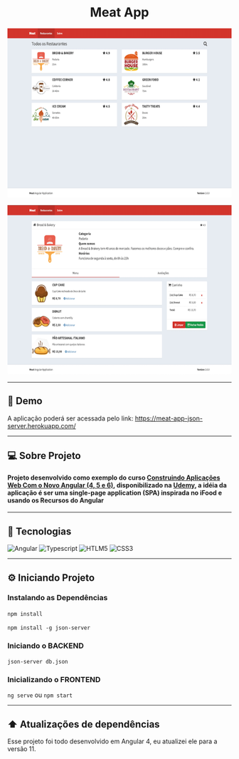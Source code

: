 <h1
  align="center"
>
  Meat App
</h1>

<p align="center">
  <img width="695" height="380" src="https://raw.githubusercontent.com/douglaswmartins/meat-app/master/.github/1.png" alt="Imagem lista de restaurantes">
</p>

<p align="center">
  <img width="695" height="380" src="https://raw.githubusercontent.com/douglaswmartins/meat-app/master/.github/2.png" alt="Imagem detalhe do restaurante">
</p>

---

## :iphone: Demo

A aplicação poderá ser acessada pelo link: https://meat-app-json-server.herokuapp.com/

---

## :computer: Sobre Projeto

#### Projeto desenvolvido como exemplo do curso [Construindo Aplicações Web Com o Novo Angular (4, 5 e 6)](https://www.udemy.com/course/angular-pt/), disponibilizado na [Udemy](https://www.udemy.com/), a idéia da aplicação é ser uma single-page application (SPA) inspirada no iFood e usando os Recursos do Angular

---

## :rocket: Tecnologias

![Angular](https://img.shields.io/badge/angular%20-%23DD0031.svg?&style=for-the-badge&logo=angular&logoColor=white)
![Typescript](https://img.shields.io/badge/typescript%20-%23007ACC.svg?&style=for-the-badge&logo=typescript&logoColor=white)
![HTLM5](https://img.shields.io/badge/html5%20-%23E34F26.svg?&style=for-the-badge&logo=html5&logoColor=white)
![CSS3](https://img.shields.io/badge/css3%20-%231572B6.svg?&style=for-the-badge&logo=css3&logoColor=white)

---

## :gear: Iniciando Projeto

### Instalando as Dependências

`npm install`

`npm install -g json-server`

### Iniciando o BACKEND

`json-server db.json`

### Inicializando o FRONTEND

`ng serve` ou `npm start`

---

## :arrow_up: Atualizações de dependências

Esse projeto foi todo desenvolvido em Angular 4, eu atualizei ele para a versão 11.
